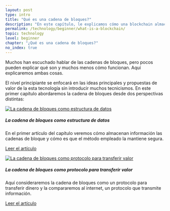 ```yaml
---
layout: post
type: intro
title: "Qué es una cadena de bloques?"
description: "En este capítulo, le explicamos cómo una blockchain almacena los datos y por qué esto hace que sea adecuado para transferir valor."
permalink: /technology/beginner/what-is-a-blockchain/
topic: technology
level: beginner
chapter: "¿Qué es una cadena de bloques?"
no_index: true
---
```


Muchos han escuchado hablar de las cadenas de bloques, pero pocos pueden explicar qué son y muchos menos cómo funcionan. Aquí explicaremos ambas cosas.

El nivel principiante se enfocará en las ideas principales y propuestas de valor de la esta tecnología sin introducir muchos tecnicismos. En este primer capítulo abordaremos la cadena de bloques desde dos perspectivas distintas:


<div class="row mt-5">
    <div class="col-md-3">
        <a href="{{ site.baseurl }}{% post_url /technology/beginner/2020-01-02-blockchain-as-a-data-structure %}">
            <img src="/assets/post_files/technology/beginner/what-is-a-blockchain/data_struct.svg" alt="La cadena de bloques como estructura de datos" />
        </a>
    </div>
    <div class="col-md-9">
        <h5 class="intro-article-title">La cadena de bloques como estructura de datos</h5>
        <p class="mb-1">
            En el primer artículo del capítulo veremos cómo almacenan información las cadenas de bloque y cómo es que el método empleado la mantiene segura.
        </p>
        <p class="mb-0">
            <a class="font-weight-bold" href="{{ site.baseurl }}{% post_url /technology/beginner/2020-01-02-blockchain-as-a-data-structure %}">Leer el artículo</a>
        </p>
    </div>
</div>

<div class="row mt-5">
    <div class="col-md-3">
        <a href="{{ site.baseurl }}{% post_url /technology/beginner/2020-01-03-a-protocol-to-transfer-value %}">
            <img src="/assets/post_files/technology/beginner/what-is-a-blockchain/protocol.svg" alt="La cadena de bloques como protocolo para transferir valor" />
        </a>
    </div>
    <div class="col-md-9">
        <h5 class="intro-article-title">La cadena de bloques como protocolo para transferir valor</h5>
        <p class="mb-1">
            Aquí consideraremos la cadena de bloques como un protocolo para transferir dinero y la compararemos al internet, un protocolo que transmite información.
        </p>
        <p class="mb-0">
            <a class="font-weight-bold" href="{{ site.baseurl }}{% post_url /technology/beginner/2020-01-03-a-protocol-to-transfer-value %}">Leer el artículo</a>
        </p>
    </div>
</div>

